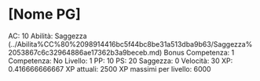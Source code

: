 # [Nome PG]

AC: 10
Abilità: Saggezza (../Abilita%CC%80%2098914416bc5f44bc8be31a513dba9b63/Saggezza%2053867c6c32964886ae17362b3a9beceb.md)
Bonus Competenza: 1
Competenza: No
Livello: 1
PP: 10
PS: 20
Saggezza: 0
Velocità: 30
XP: 0.416666666667
XP attuali: 2500
XP massimi per livello: 6000